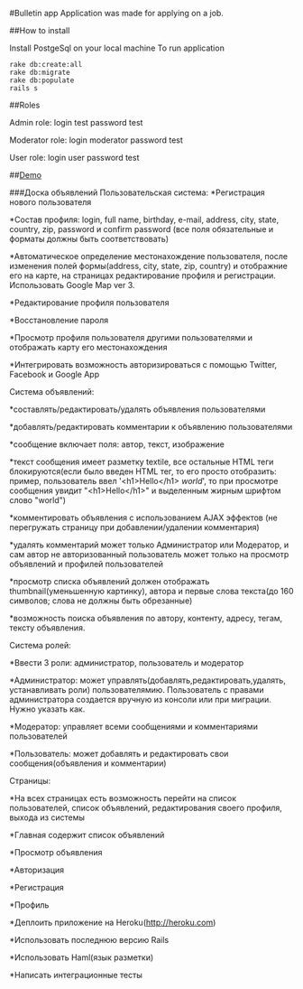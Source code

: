 #Bulletin app
Application was made for applying on a job.

##How to install

Install PostgeSql on your local machine
To run application

    rake db:create:all
    rake db:migrate
    rake db:populate
    rails s
##Roles

Admin role:
login test
password test

Moderator role:
login moderator
password test

User role:
login user
password test

##[Demo]

###Доска объявлений
Пользовательская система:
*Регистрация нового пользователя

*Состав профиля: login, full name, birthday, e-mail, address, city, state, country, zip, password и confirm password (все поля обязательные и форматы должны быть соответствовать)

*Автоматическое определение местонахождение пользователя, после изменения полей формы(address, city, state, zip, country) и отображние его на карте, на страницах редактирование профиля и регистрации. Использовать Google Map ver 3.

*Редактирование профиля пользователя

*Восстановление пароля

*Просмотр профиля пользователя другими пользователями и отображать карту его местонахождения

*Интегрировать возможность авторизироваться с помощью Twitter, Facebook и Google App

Система объявлений:

*составлять/редактировать/удалять объявления пользователями

*добавлять/редактировать комментарии к объявлению пользователями

*сообщение включает поля: автор, текст, изображение

*текст сообщения имеет разметку textile, все остальные HTML теги блокируются(если было введен HTML тег, то его просто отобразить: пример, пользователь ввел '&lt;h1>Hello&lt;/h1> *world*', то при просмотре сообщения увидит "&lt;h1>Hello&lt;/h1>" и выделенным жирным шрифтом слово "world")

*комментировать объявления с использованием AJAX эффектов (не перегружать страницу при добавлении/удалении комментария)

*удалять комментарий может только Администратор или Модератор, и сам автор
не авторизованный пользователь может только на просмотр объявлений и профилей пользователей

*просмотр списка объявлений должен отображать thumbnail(уменьшенную картинку), автора и первые слова текста(до 160 символов; слова не должны быть обрезанные)

*возможность поиска объявления по автору, контенту, адресу, тегам, тексту объявления.

Система ролей:

*Ввести 3 роли: администратор, пользователь и модератор

*Администратор: может управлять(добавлять,редактировать,удалять, устанавливать роли) пользователямию. Пользователь с правами администратора создается вручную из консоли или при миграции. Нужно указать как.

*Модератор: управляет всеми сообщениями и комментариями пользователей

*Пользователь: может добавлять и редактировать свои сообщения(объявления и комментарии)

Страницы:

*На всех страницах есть возможность перейти на список пользователей, список объявлений, редактирования своего профиля, выхода из системы

*Главная содержит список объявлений

*Просмотр объявления

*Авторизация

*Регистрация

*Профиль

*Деплоить приложение на Heroku(http://heroku.com)

*Использовать последнюю версию Rails

*Использовать Haml(язык разметки)

*Написать интеграционные тесты


  [Demo]: http://evening-anchorage-9218.herokuapp.com/
